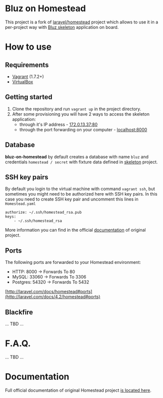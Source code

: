 # Bluz on Homestead

This project is a fork of [laravel/homestead](https://github.com/laravel/homestead) project which allows to use it in a per-project way with [Bluz skeleton](https://github.com/bluzphp/skeleton) application on board.

# How to use

## Requirements

- [Vagrant](https://www.vagrantup.com/) (1.7.2+)
- [VirtualBox](https://www.virtualbox.org/wiki/Downloads)

## Getting started

1. Clone the repository and run `vagrant up` in the project directory. 
2. After some provisioning you will have 2 ways to access the skeleton application: 
    - through it's IP address - [172.0.13.37:80](http://172.0.13.37)
    - through the port forwarding on your computer - [localhost:8000](http://localhost:8000)

## Database

**bluz-on-homestead** by default creates a database with name `bluz` and credentials `homestead / secret` with fixture data defined in [skeleton](https://github.com/bluzphp/skeleton) project.

## SSH key pairs

By default you login to the virtual machine with command `vagrant ssh`, but sometimes you might need to be authorized here with SSH key pairs.
In this case you need to create SSH key pair and uncomment this lines in `Homestead.yaml`
```
authorize: ~/.ssh/homestead_rsa.pub
keys:
    - ~/.ssh/homestead_rsa
```
More information you can find in the official [documentation](#Documentation) of original project.

## Ports

The following ports are forwarded to your Homestead environment:

- HTTP: 8000 -> Forwards To 80
- MySQL: 33060 -> Forwards To 3306
- Postgres: 54320 -> Forwards To 5432

[http://laravel.com/docs/homestead#ports](http://laravel.com/docs/4.2/homestead#ports)

## Blackfire

... TBD ...

# F.A.Q.

... TBD ...

# Documentation 

Full official documentation of original Homestead project [is located here](http://laravel.com/docs/homestead).